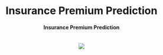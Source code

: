 <!-- this is my intership project



AWS :- https://gutfrbn3im.us-east-1.awsapprunner.com/ 
This is the url for project deploy on the AWS cloud platfrom





MLFLOW_TRACKING_URI=https://dagshub.com/mohitpy6371/Insurance_Premium_Prediction.mlflow \
MLFLOW_TRACKING_USERNAME=mohitpy6371 \
MLFLOW_TRACKING_PASSWORD=c3745b5a8c06e72763498715f87126a7f19d8e7f \
python script.py

Insurance Premium Prediction -->
<h1 align="center">Insurance Premium Prediction</h1>

<div align= "center">
  <h4>Insurance Premium Prediction</h4><br>
  <img src="https://github.com/SahilChachra/Medical-Cost-Prediction/blob/master/sampleImages/doc.gif">
</div>

&nbsp;&nbsp;&nbsp;&nbsp;&nbsp;&nbsp;&nbsp;&nbsp;&nbsp;&nbsp;&nbsp;&nbsp;&nbsp;&nbsp;&nbsp;&nbsp;&nbsp;&nbsp;&nbsp;&nbsp;&nbsp;&nbsp;&nbsp;&nbsp;&nbsp;&nbsp;&nbsp;&nbsp;&nbsp;&nbsp;&nbsp;&nbsp;&nbsp;&nbsp;&nbsp;
